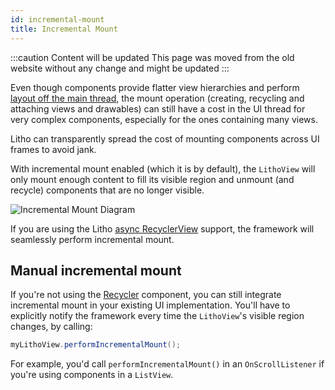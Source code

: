 ```yaml
---
id: incremental-mount
title: Incremental Mount
---
```


:::caution Content will be updated
This page was moved from the old website without any change and might be updated
:::

Even though components provide flatter view hierarchies and perform [layout off the main thread](/docs/asynchronous-layout), the mount operation (creating, recycling and attaching views and drawables) can still have a cost in the UI thread for very complex components, especially for the ones containing many views.

Litho can transparently spread the cost of mounting components across UI frames to avoid jank.

With incremental mount enabled (which it is by default), the `LithoView` will only mount enough content to fill its visible region and unmount (and recycle) components that are no longer visible.

![Incremental Mount Diagram](/images/incremental-mount.png)

If you are using the Litho [async RecyclerView](/docs/recycler-component) support, the framework will seamlessly perform incremental mount.

## Manual incremental mount

If you're not using the [Recycler](pathname:///javadoc/com/facebook/litho/widget/Recycler.html) component, you can still integrate incremental mount in your existing UI implementation. You'll have to explicitly notify the framework every time the `LithoView`'s visible region changes, by calling:

```java
myLithoView.performIncrementalMount();
```

For example, you'd call `performIncrementalMount()` in an `OnScrollListener` if you're using components in a `ListView`.
